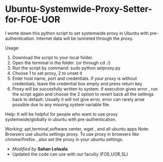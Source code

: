 # Ubuntu-Systemwide-Proxy-Setter-for-FOE-UOR
I worte down this python script to set systemwide proxy in Ubuntu with pre-authentication. Internet data will be tunneled through the proxy.

Usage:
1. Download the script to your local folder.
2. Open the terminal in the folder. (or through cd ./)
3. Run the script by command:
         sudo python setproxy.py
4. Choose 1 to set proxy, 2 to unset it
5. Enter host name, port and credentials. if your proxy is without credentials, leave the credential box empty and press return key
6. Proxy will be succesfully written to system. if execution gives error , run the script again and choose the 2 option to revert back all the settings back to default. Usually it will not give error, error can rarely arise possible due to any  missing system variable file.

Help:
It will be helpful for people who want to use proxy systemwide/globally in ubuntu with pre-authentication.

Working: apt,terminal,software center, wget , and all ubuntu apps 
Note: Browsers use ubuntu settings proxy. To use proxy in browsers like chrome/firefox , also set the proxy in your ubuntu settings.

- *Modified by* **Sahan Lelwala**
- Updated the code can use with our faculty (FOE,UOR,SL)
